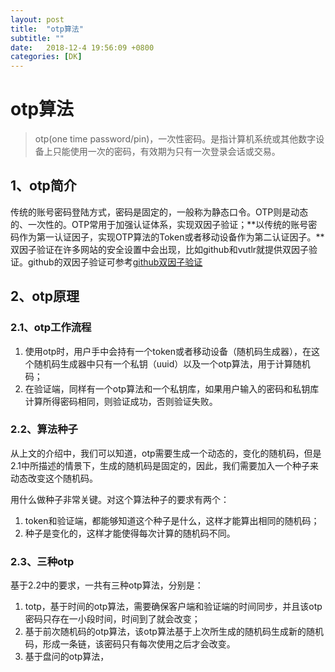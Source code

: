 ```yaml
---
layout: post
title:  "otp算法"
subtitle: ""
date:   2018-12-4 19:56:09 +0800
categories: [DK]
---
```


# otp算法

> otp(one time password/pin)，一次性密码。是指计算机系统或其他数字设备上只能使用一次的密码，有效期为只有一次登录会话或交易。

## 1、otp简介

传统的账号密码登陆方式，密码是固定的，一般称为静态口令。OTP则是动态的、一次性的。OTP常用于加强认证体系，实现双因子验证；**以传统的账号密码作为第一认证因子，实现OTP算法的Token或者移动设备作为第二认证因子。**双因子验证在许多网站的安全设置中会出现，比如github和vutlr就提供双因子验证。github的双因子验证可参考[github双因子验证](https://rickylss.github.io/)

## 2、otp原理

### 2.1、otp工作流程

1. 使用otp时，用户手中会持有一个token或者移动设备（随机码生成器），在这个随机码生成器中只有一个私钥（uuid）以及一个otp算法，用于计算随机码；
2. 在验证端，同样有一个otp算法和一个私钥库，如果用户输入的密码和私钥库计算所得密码相同，则验证成功，否则验证失败。

### 2.2、算法种子

从上文的介绍中，我们可以知道，otp需要生成一个动态的，变化的随机码，但是2.1中所描述的情景下，生成的随机码是固定的，因此，我们需要加入一个种子来动态改变这个随机码。

用什么做种子非常关键。对这个算法种子的要求有两个：

1. token和验证端，都能够知道这个种子是什么，这样才能算出相同的随机码；
2. 种子是变化的，这样才能使得每次计算的随机码不同。

### 2.3、三种otp

基于2.2中的要求，一共有三种otp算法，分别是：

1. totp，基于时间的otp算法，需要确保客户端和验证端的时间同步，并且该otp密码只存在一小段时间，时间到了就会改变；
2. 基于前次随机码的otp算法，该otp算法基于上次所生成的随机码生成新的随机码，形成一条链，该密码只有每次使用之后才会改变。
3. 基于盘问的otp算法，